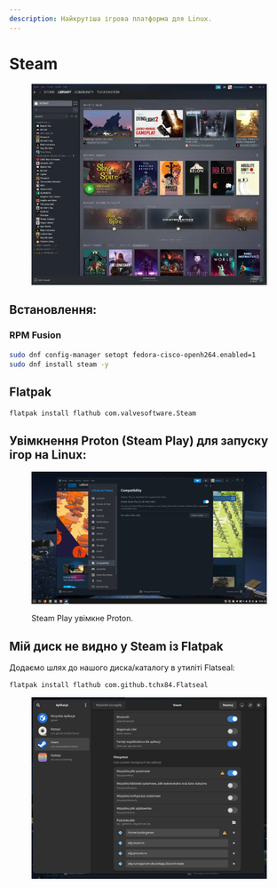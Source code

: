 ```yaml
---
description: Найкрутіша ігрова платформа для Linux.
---
```


# Steam

<figure><img src="../../.gitbook/assets/obraz (13).png" alt=""><figcaption></figcaption></figure>

## Встановлення:

### RPM Fusion

```bash
sudo dnf config-manager setopt fedora-cisco-openh264.enabled=1
sudo dnf install steam -y
```

## Flatpak

```bash
flatpak install flathub com.valvesoftware.Steam
```

## Увімкнення Proton (Steam Play) для запуску ігор на Linux:

<figure><img src="../../.gitbook/assets/obraz.png" alt=""><figcaption><p>Steam Play увімкне Proton.</p></figcaption></figure>

## Мій диск не видно у Steam із Flatpak

Додаємо шлях до нашого диска/каталогу в утиліті Flatseal:

```bash
flatpak install flathub com.github.tchx84.Flatseal
```

<figure><img src="../../.gitbook/assets/obraz (21).png" alt=""><figcaption></figcaption></figure>

